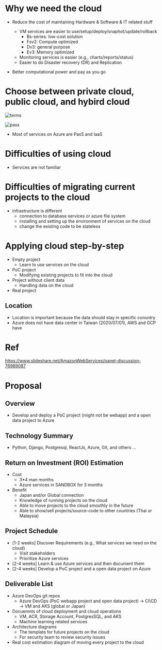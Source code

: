 # Why we need the cloud
* Reduce the cost of maintaining Hardware & Software & IT related stuff
  * VM services are easier to use/setup/deploy/snaphot/update/rollback
    * Bs-series: low-cost solution
    * Fsv2: Compute optimized
    * Dv3: general purpose
    * Ev3: Memory optimized
  * Monitoring services is easier (e.g., charts/reports/status)
  * Easier to do Disaster recovery (DR) and Replication

* Better computational power and pay as you go

# Choose between private cloud, public cloud, and hybird cloud

![terms](https://i.imgur.com/Aj0HhN7.jpg)

![pass](https://user-images.githubusercontent.com/8428372/90464008-51d40b00-e147-11ea-86a0-a5f5a175e050.png)

* Most of services on Azure are PasS and IaaS

# Difficulties of using cloud
* Services are not familiar

# Difficulties of migrating current projects to the cloud 
* infrastructure is different
  * connection to database services or azure file system
  * installing and setting up the environment of services on the cloud
  * change the existing code to be stateless

# Applying cloud step-by-step
* Empty project
  * Learn to use services on the cloud
* PoC project
  * Modifying existing projects to fit into the cloud
* Project without client data
  * Handling data on the cloud
* Real project

## Location
* Location is important because the data should stay in specific conuntry
* Azure does not have data center in Taiwan (2020/07/01), AWS and GCP have

# Ref
https://www.slideshare.net/AmazonWebServices/panel-discussion-76989087  

# Proposal
## Overview
- Develop and deploy a PoC project (might not be webapp) and a open data project to Azure

## Technology Summary
- Python, Django, Postgresql, ReactJs, Azure, Git, and others ...

## Return on Investment (ROI) Estimation
- Cost
   - 3*4 man months
   - Azure services in SANDBOX for 3 months
- Benefit 
   - Japan and/or Global connection
   - Knowledge of running projects on the cloud
   - Able to move projects to the cloud smoothly in the future
   - Able to show/sell projects/source-code to other countries (Thai or Malaysia)

## Project Schedule
- [1-2 weeks] Discover Requirements (e.g., What services we need on the cloud)
  - Visit stakeholders
  - Prioritize Azure services
- [2-4 weeks] Learn & use Azure services and then document them
- [2-4 weeks] Develop a PoC project and a open data project on Azure

## Deliverable List
- Azure DevOps git repos
  - Azure DevOps (PoC webapp project and open data project) -> CI\CD -> VM and AKS (global or Japan)
- Docuemnts of cloud deployment and cloud operations
  - VM, ACR, Storage Account, PostgresSQL, and AKS
  - Machine learning related services
- Architecture diagrams
  - The template for future projects on the cloud
  - For security team to review security issues
- Real cost estimation diagram of moving every project to the cloud

